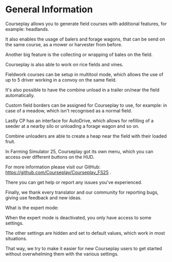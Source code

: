 # General Information

  
  
Courseplay allows you to generate field courses with additional features, for example: headlands.  
  
It also enables the usage of balers and forage wagons, that can be send on the same course, as a mower or harvester from before.  
  
Another big feature is the collecting or wrapping of bales on the field.  
  
Courseplay is also able to work on rice fields and vines.  
  
Fieldwork courses can be setup in multitool mode, which allows the use of up to 5 driver working in a convoy on the same field.  
  
It's also possible to have the combine unload in a trailer on/near the field automatically.  
  
Custom field borders can be assigned for Courseplay to use, for example: in case of a meadow, which isn't recognised as a normal field.  
  
Lastly CP has an interface for AutoDrive, which allows for refilling of a seeder at a nearby silo or unloading a forage wagon and so on.  
  
Combine unloaders are able to create a heap near the field with their loaded fruit.  
  
In Farming Simulator 25, Courseplay got its own menu, which you can access over different buttons on the HUD.  
  
  
  
For more information please visit our GitHub: https://github.com/Courseplay/Courseplay_FS25 .  
  
There you can get help or report any issues you've experienced.  
  
Finally, we thank every translator and our community for reporting bugs, giving use feedback and new ideas.  
  
  
  
What is the expert mode:  
  
When the expert mode is deactivated, you only have access to some settings.  
  
The other settings are hidden and set to default values, which work in most situations.  
  
That way, we try to make it easier for new Courseplay users to get started without overwhelming them with the various settings.  
  


